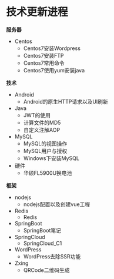 # 技术更新进程

**服务器**

- Centos
  - Centos7安装Wordpress
  - Centos7安装FTP
  - Centos7常用命令
  - Centos7使用yum安装java

**技术**

- Android
  - Android的原生HTTP请求以及UI刷新
- Java
  - JWT的使用
  - 计算文件的MD5
  - 自定义注解AOP
- MySQL
  - MySQL的视图操作
  - MySQL用户与授权
  - Windows下安装MySQL
- 硬件
  - 华硕FL5900U换电池

**框架**

- nodejs
  - nodejs配置以及创建vue工程
- Redis
  - Redis
- SpringBoot
  - SpringBoot笔记
- SpringCloud
  - SpringCloud_C1
- WordPress
  - WordPress去除SSR功能
- Zxing
  - QRCode二维码生成